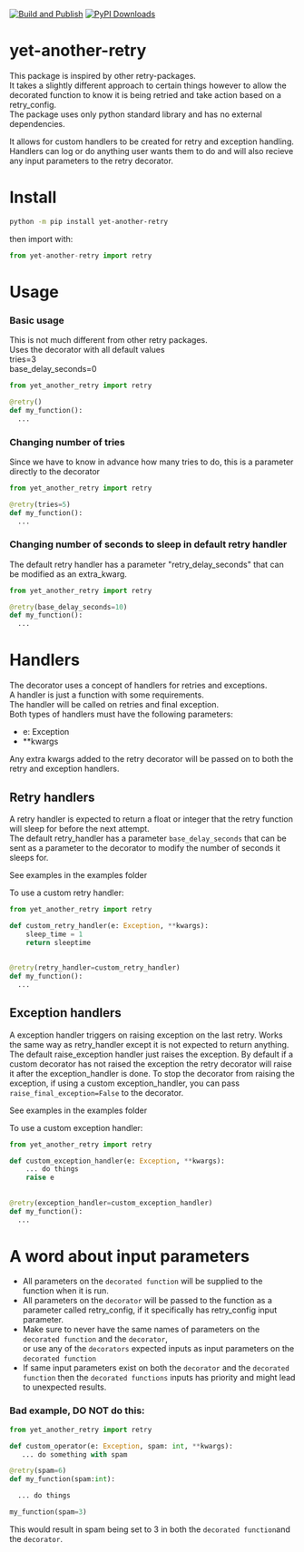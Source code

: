 [![Build and Publish](https://github.com/MazrimT/yet-another-retry/actions/workflows/build-and-publish.yml/badge.svg)](https://github.com/MazrimT/yet-another-retry/actions/workflows/build-and-publish.yml) 
[![PyPI Downloads](https://static.pepy.tech/personalized-badge/yet-another-retry?period=total&units=INTERNATIONAL_SYSTEM&left_color=BLACK&right_color=GREEN&left_text=downloads)](https://pepy.tech/projects/yet-another-retry)
# yet-another-retry
This package is inspired by other retry-packages.  
It takes a slightly different approach to certain things however to allow the decorated function to know it is being retried and take action based on a retry_config.    
The package uses only python standard library and has no external dependencies.  
  
It allows for custom handlers to be created for retry and exception handling.  
Handlers can log or do anything user wants them to do and will also recieve any input parameters to the retry decorator.

# Install
```bash
python -m pip install yet-another-retry
```
then import with:
```python
from yet-another-retry import retry
```

# Usage
### Basic usage
This is not much different from other retry packages.  
Uses the decorator with all default values  
tries=3  
base_delay_seconds=0  

```python
from yet_another_retry import retry

@retry()
def my_function():
  ...

```
### Changing number of tries
Since we have to know in advance how many tries to do, this is a parameter directly to the decorator
```python
from yet_another_retry import retry

@retry(tries=5)
def my_function():
  ...
```

### Changing number of seconds to sleep in default retry handler 
The default retry handler has a parameter "retry_delay_seconds" that can be modified as an extra_kwarg.

```python
from yet_another_retry import retry

@retry(base_delay_seconds=10)
def my_function():
  ...

```

# Handlers
The decorator uses a concept of handlers for retries and exceptions.  
A handler is just a function with some requirements.  
The handler will be called on retries and final exception.  
Both types of handlers must have the following parameters:
- e: Exception
- **kwargs

Any extra kwargs added to the retry decorator will be passed on to both  the retry and exception handlers.


## Retry handlers
A retry handler is expected to return a float or integer that the retry function will sleep for before the next attempt.  
The default retry_handler has a parameter `base_delay_seconds` that can be sent as a parameter to the decorator to modify the number of seconds it sleeps for.

See examples in the examples folder

To use a custom retry handler:
```python
from yet_another_retry import retry

def custom_retry_handler(e: Exception, **kwargs):
    sleep_time = 1
    return sleeptime
    
    
@retry(retry_handler=custom_retry_handler)
def my_function():
  ...

```

## Exception handlers
A exception handler triggers on raising exception on the last retry.
Works the same way as retry_handler except it is not expected to return anything.
The default raise_exception handler just raises the exception.
By default if a custom decorator has not raised the exception the retry decorator will raise it after the exception_handler is done.
To stop the decorator from raising the exception, if using a custom exception_handler, you can pass `raise_final_exception=False` to the decorator.

See examples in the examples folder

To use a custom exception handler:
```python
from yet_another_retry import retry

def custom_exception_handler(e: Exception, **kwargs):
    ... do things 
    raise e
    
    
@retry(exception_handler=custom_exception_handler)
def my_function():
  ...

```

# A word about input parameters

* All parameters on the `decorated function` will be supplied to the function when it is run.
* All parameters on the `decorator` will be passed to the function as a parameter called retry_config, if it specifically has retry_config input parameter.
* Make sure to never have the same names of parameters on the `decorated function` and the `decorator`,  
  or use any of the `decorators` expected inputs as input parameters on the `decorated function`
* If same input parameters exist on both the `decorator` and the `decorated function` then the `decorated functions` inputs has priority and might lead to unexpected results.

### Bad example, **DO NOT** do this:

```python
from yet_another_retry import retry

def custom_operator(e: Exception, spam: int, **kwargs):
   ... do something with spam

@retry(spam=6)
def my_function(spam:int):

  ... do things

my_function(spam=3)

```
This would result in spam being set to 3 in both the `decorated function`and the `decorator`.

